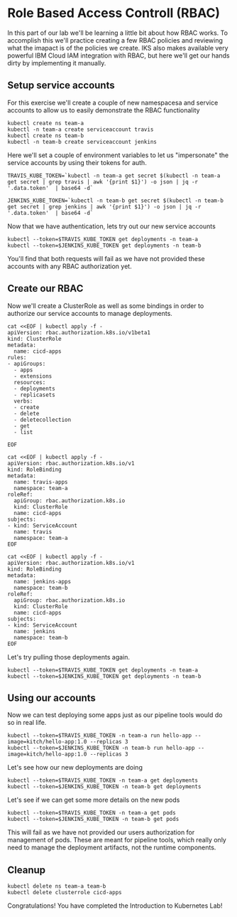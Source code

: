 # Role Based Access Controll (RBAC)

In this part of our lab we'll be learning a little bit about how RBAC works. To accomplish this we'll practice creating a few RBAC policies and reviewing what the imapact is of the policies we create.  IKS also makes available very powerful IBM Cloud IAM integration with RBAC, but here we'll get our hands dirty by implementing it manually.


## Setup service accounts

For this exercise we'll create a couple of new namespacesa and service accounts to allow us to easily demonstrate the RBAC functionality

```
kubectl create ns team-a
kubectl -n team-a create serviceaccount travis
kubectl create ns team-b
kubectl -n team-b create serviceaccount jenkins
```

Here we'll set a couple of environment variables to let us "impersonate" the service accounts by using their tokens for auth.
```
TRAVIS_KUBE_TOKEN=`kubectl -n team-a get secret $(kubectl -n team-a get secret | grep travis | awk '{print $1}') -o json | jq -r '.data.token'  | base64 -d`
```

```
JENKINS_KUBE_TOKEN=`kubectl -n team-b get secret $(kubectl -n team-b get secret | grep jenkins | awk '{print $1}') -o json | jq -r '.data.token'  | base64 -d`
```

Now that we have authentication, lets try out our new service accounts
```
kubectl --token=$TRAVIS_KUBE_TOKEN get deployments -n team-a
kubectl --token=$JENKINS_KUBE_TOKEN get deployments -n team-b
```

You'll find that both requests will fail as we have not provided these accounts with any RBAC authorization yet.

## Create our RBAC

Now we'll create a ClusterRole as well as some bindings in order to authorize our service accounts to manage deployments.

```
cat <<EOF | kubectl apply -f -
apiVersion: rbac.authorization.k8s.io/v1beta1
kind: ClusterRole
metadata:
  name: cicd-apps
rules:
- apiGroups:
  - apps
  - extensions
  resources:
  - deployments
  - replicasets
  verbs:
  - create
  - delete
  - deletecollection
  - get
  - list

EOF
```


```
cat <<EOF | kubectl apply -f -
apiVersion: rbac.authorization.k8s.io/v1
kind: RoleBinding
metadata:
  name: travis-apps
  namespace: team-a
roleRef:
  apiGroup: rbac.authorization.k8s.io
  kind: ClusterRole
  name: cicd-apps
subjects:
- kind: ServiceAccount
  name: travis
  namespace: team-a
EOF
```

```
cat <<EOF | kubectl apply -f -
apiVersion: rbac.authorization.k8s.io/v1
kind: RoleBinding
metadata:
  name: jenkins-apps
  namespace: team-b
roleRef:
  apiGroup: rbac.authorization.k8s.io
  kind: ClusterRole
  name: cicd-apps
subjects:
- kind: ServiceAccount
  name: jenkins
  namespace: team-b
EOF
```

Let's try pulling those deployments again.
```
kubectl --token=$TRAVIS_KUBE_TOKEN get deployments -n team-a
kubectl --token=$JENKINS_KUBE_TOKEN get deployments -n team-b
```

## Using our accounts

Now we can test deploying some apps just as our pipeline tools would do so in real life.

```
kubectl --token=$TRAVIS_KUBE_TOKEN -n team-a run hello-app --image=kitch/hello-app:1.0 --replicas 3
kubectl --token=$JENKINS_KUBE_TOKEN -n team-b run hello-app --image=kitch/hello-app:1.0 --replicas 3
```

Let's see how our new deployments are doing

```
kubectl --token=$TRAVIS_KUBE_TOKEN -n team-a get deployments
kubectl --token=$JENKINS_KUBE_TOKEN -n team-b get deployments
```

Let's see if we can get some more details on the new pods

```
kubectl --token=$TRAVIS_KUBE_TOKEN -n team-a get pods
kubectl --token=$JENKINS_KUBE_TOKEN -n team-b get pods
```

This will fail as we have not provided our users authorization for management of pods. These are meant for pipeline tools, which really only need to manage the deployment artifacts, not the runtime components.

## Cleanup
```
kubectl delete ns team-a team-b
kubectl delete clusterrole cicd-apps
```

Congratulations! You have completed the Introduction to Kubernetes Lab!